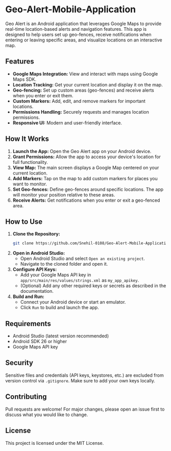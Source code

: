 # Geo-Alert-Mobile-Application

Geo Alert is an Android application that leverages Google Maps to provide real-time location-based alerts and navigation features. This app is designed to help users set up geo-fences, receive notifications when entering or leaving specific areas, and visualize locations on an interactive map.

## Features

- **Google Maps Integration:** View and interact with maps using Google Maps SDK.
- **Location Tracking:** Get your current location and display it on the map.
- **Geo-fencing:** Set up custom areas (geo-fences) and receive alerts when you enter or exit them.
- **Custom Markers:** Add, edit, and remove markers for important locations.
- **Permissions Handling:** Securely requests and manages location permissions.
- **Responsive UI:** Modern and user-friendly interface.

## How It Works

1. **Launch the App:** Open the Geo Alert app on your Android device.
2. **Grant Permissions:** Allow the app to access your device's location for full functionality.
3. **View Map:** The main screen displays a Google Map centered on your current location.
4. **Add Markers:** Tap on the map to add custom markers for places you want to monitor.
5. **Set Geo-fences:** Define geo-fences around specific locations. The app will monitor your position relative to these areas.
6. **Receive Alerts:** Get notifications when you enter or exit a geo-fenced area.

## How to Use

1. **Clone the Repository:**
   ```sh
   git clone https://github.com/Snehil-0108/Geo-Alert-Mobile-Application.git
   ```
2. **Open in Android Studio:**
   - Open Android Studio and select `Open an existing project`.
   - Navigate to the cloned folder and open it.
3. **Configure API Keys:**
   - Add your Google Maps API key in `app/src/main/res/values/strings.xml` as `my_app_apikey`.
   - (Optional) Add any other required keys or secrets as described in the documentation.
4. **Build and Run:**
   - Connect your Android device or start an emulator.
   - Click `Run` to build and launch the app.

## Requirements

- Android Studio (latest version recommended)
- Android SDK 26 or higher
- Google Maps API key

## Security
Sensitive files and credentials (API keys, keystores, etc.) are excluded from version control via `.gitignore`. Make sure to add your own keys locally.

## Contributing
Pull requests are welcome! For major changes, please open an issue first to discuss what you would like to change.

## License
This project is licensed under the MIT License.
